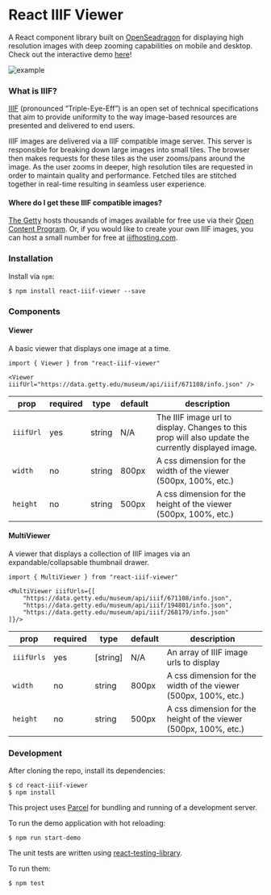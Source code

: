 # React IIIF Viewer

A React component library built on [OpenSeadragon](https://openseadragon.github.io/) for displaying high resolution images with deep zooming capabilities on mobile and desktop. Check out the interactive demo [here](https://eslawski.github.io/react-iiif-viewer/)!




![example](flower_example.gif)

### What is IIIF?

[IIIF](https://iiif.io/) (pronounced “Triple-Eye-Eff”) is an open set of technical specifications that aim to provide uniformity to the way image-based resources are presented and delivered to end users.

IIIF images are delivered via a IIIF compatible image server. This server is responsible for breaking down large images into small tiles. The browser then makes requests for these tiles as the user zooms/pans around the image. As the user zooms in deeper, high resolution tiles are requested in order to maintain quality and performance. Fetched tiles are stitched together in real-time resulting in seamless user experience.

#### Where do I get these IIIF compatible images?
[The Getty](https://www.getty.edu/) hosts thousands of images available for free use via their [Open Content Program](http://www.getty.edu/about/whatwedo/opencontent.html). Or, if you would like to create your own IIIF images, you can host a small number for free at [iiifhosting.com](https://www.iiifhosting.com/).

### Installation

Install via `npm`:

```
$ npm install react-iiif-viewer --save
```

### Components

#### Viewer
A basic viewer that displays one image at a time.

```
import { Viewer } from "react-iiif-viewer"

<Viewer iiifUrl="https://data.getty.edu/museum/api/iiif/671108/info.json" />
```


| prop      | required | type   | default | description                                                      |
|-----------|----------|--------|---------|------------------------------------------------------------------|
| `iiifUrl` | yes      | string | N/A     | The IIIF image url to display. Changes to this prop will also update the currently displayed image.                    |
| `width`   | no       | string | 800px   | A css dimension for the width of the viewer (500px, 100%, etc.)  |
| `height`  | no       | string | 500px   | A css dimension for the height of the viewer (500px, 100%, etc.) |


#### MultiViewer
A viewer that displays a collection of IIIF images via an expandable/collapsable thumbnail drawer.

```
import { MultiViewer } from "react-iiif-viewer"

<MultiViewer iiifUrls={[
    "https://data.getty.edu/museum/api/iiif/671108/info.json",
    "https://data.getty.edu/museum/api/iiif/194801/info.json",
    "https://data.getty.edu/museum/api/iiif/268179/info.json"
]}/>
```

| prop       | required | type     | default | description                                                      |
|------------|----------|----------|---------|------------------------------------------------------------------|
| `iiifUrls` | yes      | [string] | N/A     | An array of IIIF image urls to display                           |
| `width`    | no       | string   | 800px   | A css dimension for the width of the viewer (500px, 100%, etc.)  |
| `height`   | no       | string   | 500px   | A css dimension for the height of the viewer (500px, 100%, etc.) |

### Development

After cloning the repo, install its dependencies:

```
$ cd react-iiif-viewer
$ npm install
```

This project uses [Parcel](https://parceljs.org/) for bundling and running of a development server.

To run the demo application with hot reloading:

```
$ npm run start-demo
```

The unit tests are written using [react-testing-library](https://github.com/testing-library/react-testing-library).

To run them:

```
$ npm test
```
